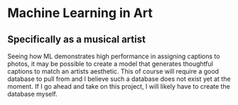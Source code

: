 # Machine Learning in Art
## Specifically as a musical artist
Seeing how ML demonstrates high performance in assigning captions to photos, it may be possible to create a model that generates thoughtful captions to match an artists aesthetic. This of course will require a good database to pull from and I believe such a database does not exist yet at the moment. If I go ahead and take on this project, I will likely have to create the database myself.
